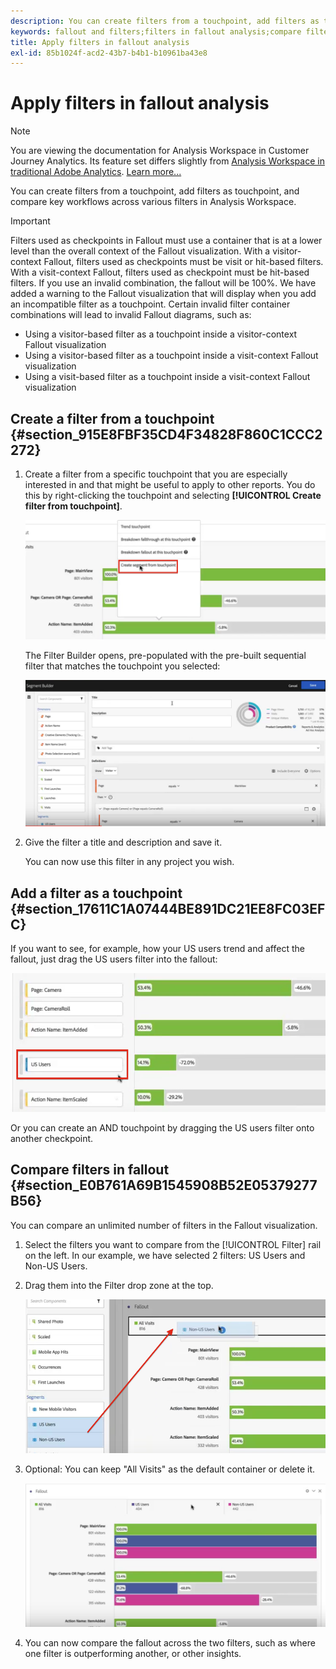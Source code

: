 ```yaml
---
description: You can create filters from a touchpoint, add filters as touchpoint, and compare key workflows across various filters in Analysis Workspace.
keywords: fallout and filters;filters in fallout analysis;compare filters in fallout
title: Apply filters in fallout analysis
exl-id: 85b1024f-acd2-43b7-b4b1-b10961ba43e8
---
```

# Apply filters in fallout analysis

>[!NOTE]
>
>You are viewing the documentation for Analysis Workspace in Customer Journey Analytics. Its feature set differs slightly from [Analysis Workspace in traditional Adobe Analytics](https://docs.adobe.com/content/help/en/analytics/analyze/analysis-workspace/home.html). [Learn more...](/help/getting-started/cja-aa.md)

You can create filters from a touchpoint, add filters as touchpoint, and compare key workflows across various filters in Analysis Workspace.

>[!IMPORTANT]
>
>Filters used as checkpoints in Fallout must use a container that is at a lower level than the overall context of the Fallout visualization. With a visitor-context Fallout, filters used as checkpoints must be visit or hit-based filters. With a visit-context Fallout, filters used as checkpoint must be hit-based filters. If you use an invalid combination, the fallout will be 100%. We have added a warning to the Fallout visualization that will display when you add an incompatible filter as a touchpoint. Certain invalid filter container combinations will lead to invalid Fallout diagrams, such as:

* Using a visitor-based filter as a touchpoint inside a visitor-context Fallout visualization
* Using a visitor-based filter as a touchpoint inside a visit-context Fallout visualization
* Using a visit-based filter as a touchpoint inside a visit-context Fallout visualization

## Create a filter from a touchpoint {#section_915E8FBF35CD4F34828F860C1CCC2272}

1. Create a filter from a specific touchpoint that you are especially interested in and that might be useful to apply to other reports. You do this by right-clicking the touchpoint and selecting **[!UICONTROL Create filter from touchpoint]**.

   ![](assets/segment-from-touchpoint.png)

   The Filter Builder opens, pre-populated with the pre-built sequential filter that matches the touchpoint you selected:

   ![](assets/segment-builder.png)

1. Give the filter a title and description and save it.

   You can now use this filter in any project you wish.

## Add a filter as a touchpoint {#section_17611C1A07444BE891DC21EE8FC03EFC}

If you want to see, for example, how your US users trend and affect the fallout, just drag the US users filter into the fallout:

![](assets/segment-touchpoint.png)

Or you can create an AND touchpoint by dragging the US users filter onto another checkpoint.

## Compare filters in fallout {#section_E0B761A69B1545908B52E05379277B56}

You can compare an unlimited number of filters in the Fallout visualization.

1. Select the filters you want to compare from the [!UICONTROL Filter] rail on the left. In our example, we have selected 2 filters: US Users and Non-US Users.
1. Drag them into the Filter drop zone at the top.

   ![](assets/segment-drop.png)

1. Optional: You can keep "All Visits" as the default container or delete it.

   ![](assets/seg-compare.png)

1. You can now compare the fallout across the two filters, such as where one filter is outperforming another, or other insights.
